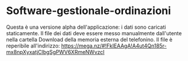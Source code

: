 # Software-gestionale-ordinazioni
Questa è una versione alpha dell'applicazione: i dati sono caricati staticamente.
Il file dei dati deve essere messo manualmente dall'utente nella cartella Download della memoria esterna del telefonino.
Il file è reperibile all'indirizzo: https://mega.nz/#!FkIEAAgA!A4ut4Qn185r-mx8npXyxatjClbgSgPWV6XRmeNWvzcI